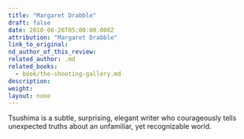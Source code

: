 ```yaml
---
title: "Margaret Drabble"
draft: false
date: 2010-08-26T05:00:00.000Z
attribution: "Margaret Drabble"
link_to_original:
nd_author_of_this_review:
related_author: .md
related_books:
  - book/the-shooting-gallery.md
description:
weight:
layout: none
---
```

Tsushima is a subtle, surprising, elegant writer who courageously tells unexpected truths about an unfamiliar, yet recognizable world.

